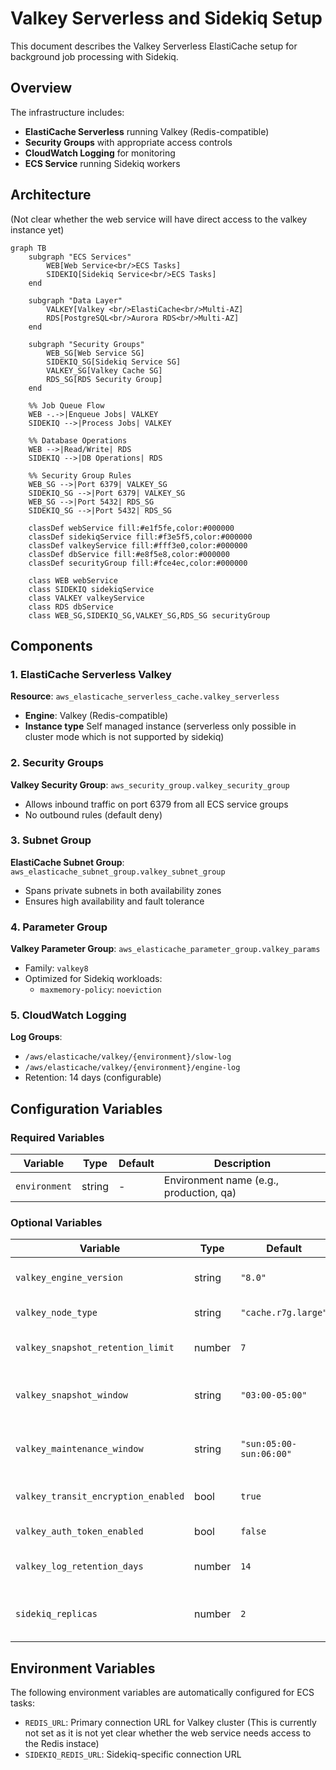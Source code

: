 # Valkey Serverless and Sidekiq Setup

This document describes the Valkey Serverless ElastiCache setup for background job processing with Sidekiq.

## Overview

The infrastructure includes:

- **ElastiCache Serverless** running Valkey (Redis-compatible)
- **Security Groups** with appropriate access controls
- **CloudWatch Logging** for monitoring
- **ECS Service** running Sidekiq workers

## Architecture

(Not clear whether the web service will have direct access to the valkey instance yet)

```mermaid
graph TB
    subgraph "ECS Services"
        WEB[Web Service<br/>ECS Tasks]
        SIDEKIQ[Sidekiq Service<br/>ECS Tasks]
    end

    subgraph "Data Layer"
        VALKEY[Valkey <br/>ElastiCache<br/>Multi-AZ]
        RDS[PostgreSQL<br/>Aurora RDS<br/>Multi-AZ]
    end

    subgraph "Security Groups"
        WEB_SG[Web Service SG]
        SIDEKIQ_SG[Sidekiq Service SG]
        VALKEY_SG[Valkey Cache SG]
        RDS_SG[RDS Security Group]
    end

    %% Job Queue Flow
    WEB -.->|Enqueue Jobs| VALKEY
    SIDEKIQ -->|Process Jobs| VALKEY

    %% Database Operations
    WEB -->|Read/Write| RDS
    SIDEKIQ -->|DB Operations| RDS

    %% Security Group Rules
    WEB_SG -->|Port 6379| VALKEY_SG
    SIDEKIQ_SG -->|Port 6379| VALKEY_SG
    WEB_SG -->|Port 5432| RDS_SG
    SIDEKIQ_SG -->|Port 5432| RDS_SG

    classDef webService fill:#e1f5fe,color:#000000
    classDef sidekiqService fill:#f3e5f5,color:#000000
    classDef valkeyService fill:#fff3e0,color:#000000
    classDef dbService fill:#e8f5e8,color:#000000
    classDef securityGroup fill:#fce4ec,color:#000000

    class WEB webService
    class SIDEKIQ sidekiqService
    class VALKEY valkeyService
    class RDS dbService
    class WEB_SG,SIDEKIQ_SG,VALKEY_SG,RDS_SG securityGroup
```

## Components

### 1. ElastiCache Serverless Valkey

**Resource**: `aws_elasticache_serverless_cache.valkey_serverless`

- **Engine**: Valkey (Redis-compatible)
- **Instance type** Self managed instance (serverless only possible in cluster mode which is not supported by sidekiq)

### 2. Security Groups

**Valkey Security Group**: `aws_security_group.valkey_security_group`

- Allows inbound traffic on port 6379 from all ECS service groups
- No outbound rules (default deny)

### 3. Subnet Group

**ElastiCache Subnet Group**: `aws_elasticache_subnet_group.valkey_subnet_group`

- Spans private subnets in both availability zones
- Ensures high availability and fault tolerance

### 4. Parameter Group

**Valkey Parameter Group**: `aws_elasticache_parameter_group.valkey_params`

- Family: `valkey8`
- Optimized for Sidekiq workloads:
  - `maxmemory-policy`: `noeviction`

### 5. CloudWatch Logging

**Log Groups**:

- `/aws/elasticache/valkey/{environment}/slow-log`
- `/aws/elasticache/valkey/{environment}/engine-log`
- Retention: 14 days (configurable)

## Configuration Variables

### Required Variables

| Variable      | Type   | Default | Description                             |
| ------------- | ------ | ------- | --------------------------------------- |
| `environment` | string | -       | Environment name (e.g., production, qa) |

### Optional Variables

| Variable                            | Type   | Default                 | Description                        |
| ----------------------------------- | ------ | ----------------------- | ---------------------------------- |
| `valkey_engine_version`             | string | `"8.0"`                 | Valkey engine version              |
| `valkey_node_type`                  | string | `"cache.r7g.large"`     | ElastiCache node type              |
| `valkey_snapshot_retention_limit`   | number | `7`                     | Snapshot retention days            |
| `valkey_snapshot_window`            | string | `"03:00-05:00"`         | Daily snapshot window (UTC)        |
| `valkey_maintenance_window`         | string | `"sun:05:00-sun:06:00"` | Weekly maintenance window (UTC)    |
| `valkey_transit_encryption_enabled` | bool   | `true`                  | Enable encryption in transit       |
| `valkey_auth_token_enabled`         | bool   | `false`                 | Enable auth token                  |
| `valkey_log_retention_days`         | number | `14`                    | Log retention days                 |
| `sidekiq_replicas`                  | number | `2`                     | Number of Sidekiq service replicas |

## Environment Variables

The following environment variables are automatically configured for ECS tasks:

- `REDIS_URL`: Primary connection URL for Valkey cluster (This is currently not set as it is not yet clear whether the
  web service needs access to the Redis instace)
- `SIDEKIQ_REDIS_URL`: Sidekiq-specific connection URL
